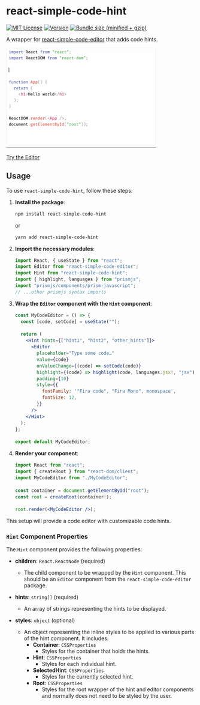 # react-simple-code-hint

[![MIT License][license-badge]][license]
[![Version][version-badge]][package]
[![Bundle size (minified + gzip)][bundle-size-badge]][bundle-size]

A wrapper for [react-simple-code-editor](https://github.com/react-simple-code-editor/react-simple-code-editor) that adds code hints.

<a href="https://raw.githubusercontent.com/sbondaryev/react-simple-code-hint/main/demo/demo.gif"><img src="https://raw.githubusercontent.com/sbondaryev/react-simple-code-hint/main/demo/demo.gif" width="400"></a>

[Try the Editor](https://sbondaryev.github.io/react-simple-code-hint/)

## Usage

To use `react-simple-code-hint`, follow these steps:

1. **Install the package**:

   ```sh
   npm install react-simple-code-hint
   ```

   or

   ```sh
   yarn add react-simple-code-hint
   ```

2. **Import the necessary modules**:

   ```jsx
   import React, { useState } from "react";
   import Editor from "react-simple-code-editor";
   import Hint from "react-simple-code-hint";
   import { highlight, languages } from "prismjs";
   import "prismjs/components/prism-javascript";
   // ...other prismjs syntax imports
   ```

3. **Wrap the `Editor` component with the `Hint` component**:

   ```jsx
   const MyCodeEditor = () => {
     const [code, setCode] = useState("");

     return (
       <Hint hints={["hint1", "hint2", "other_hints"]}>
         <Editor
           placeholder="Type some code…"
           value={code}
           onValueChange={(code) => setCode(code)}
           highlight={(code) => highlight(code, languages.jsx!, "jsx")}
           padding={10}
           style={{
             fontFamily: '"Fira code", "Fira Mono", monospace',
             fontSize: 12,
           }}
         />
       </Hint>
     );
   };

   export default MyCodeEditor;
   ```

4. **Render your component**:

   ```jsx
   import React from "react";
   import { createRoot } from "react-dom/client";
   import MyCodeEditor from "./MyCodeEditor";

   const container = document.getElementById("root");
   const root = createRoot(container!);

   root.render(<MyCodeEditor />);
   ```

This setup will provide a code editor with customizable code hints.

### `Hint` Component Properties

The `Hint` component provides the following properties:

- **children**: `React.ReactNode` (required)

  - The child component to be wrapped by the `Hint` component. This should be an `Editor` component from the `react-simple-code-editor` package.

- **hints**: `string[]` (required)

  - An array of strings representing the hints to be displayed.

- **styles**: `object` (optional)
  - An object representing the inline styles to be applied to various parts of the hint component. It includes:
    - **Container**: `CSSProperties`
      - Styles for the container that holds the hints.
    - **Hint**: `CSSProperties`
      - Styles for each individual hint.
    - **SelectedHint**: `CSSProperties`
      - Styles for the currently selected hint.
    - **Root**: `CSSProperties`
      - Styles for the root wrapper of the hint and editor components and normally does not need to be styled by the user.

<!-- badges -->

[license-badge]: https://img.shields.io/npm/l/react-simple-code-hint.svg?style=flat-square
[license]: https://opensource.org/licenses/MIT
[version-badge]: https://img.shields.io/npm/v/react-simple-code-hint.svg?style=flat-square
[package]: https://www.npmjs.com/package/react-simple-code-hint
[bundle-size-badge]: https://img.shields.io/bundlephobia/minzip/react-simple-code-hint.svg?style=flat-square
[bundle-size]: https://bundlephobia.com/result?p=react-simple-code-hint

